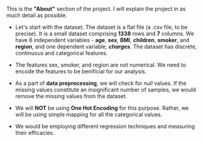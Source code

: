 This is the **"About"** section of the project. I will explain the project in as much detail as possible. 

* Let's start with the dataset. The dataset is a flat file (a .csv file, to be precise). It is a small dataset comprising **1338** rows and **7** columns. We have 6 independent variables - **age**, **sex**, **BMI**, **children**, **smoker**, and **region**, and one dependent variable, ***charges***. The dataset has discrete, continuous and categorical features.

* The features sex, smoker, and region are not numerical. We need to encode the features to be benificial for our analysis. 

* As a part of **data preprocessing**, we will check for *null* values. If the missing values constitute an insignificant number of samples, we would remove the missing values from the dataset.

* We will **NOT** be using **One Hot Encoding** for this purpose. Rather, we will be using simple mapping for all the categorical values.

* We would be employing different regression techniques and measuring their efficacies.
